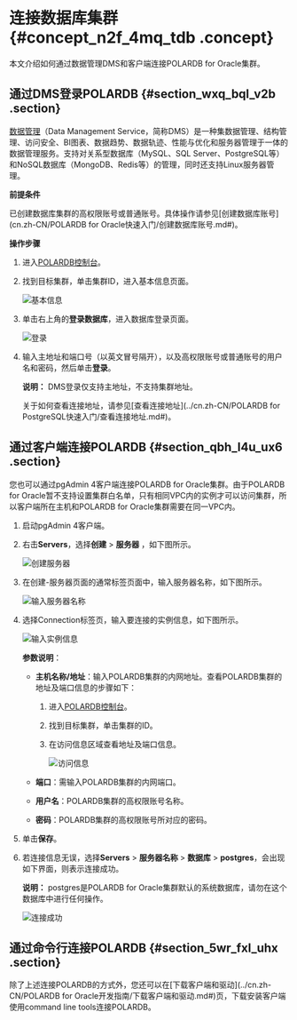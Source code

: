 # 连接数据库集群 {#concept_n2f_4mq_tdb .concept}

本文介绍如何通过数据管理DMS和客户端连接POLARDB for Oracle集群。

## 通过DMS登录POLARDB {#section_wxq_bql_v2b .section}

[数据管理](https://help.aliyun.com/product/26437.html)（Data Management Service，简称DMS）是一种集数据管理、结构管理、访问安全、BI图表、数据趋势、数据轨迹、性能与优化和服务器管理于一体的数据管理服务。支持对关系型数据库（MySQL、SQL Server、PostgreSQL等）和NoSQL数据库（MongoDB、Redis等）的管理，同时还支持Linux服务器管理。

**前提条件**

已创建数据库集群的高权限账号或普通账号。具体操作请参见[创建数据库账号](cn.zh-CN/POLARDB for Oracle快速入门/创建数据库账号.md#)。

**操作步骤**

1.  进入[POLARDB控制台](https://polardb.console.aliyun.com)。
2.  找到目标集群，单击集群ID，进入基本信息页面。

    ![基本信息](http://static-aliyun-doc.oss-cn-hangzhou.aliyuncs.com/assets/img/3019/15687143242084_zh-CN.png)

3.  单击右上角的**登录数据库**，进入数据库登录页面。

    ![登录](http://static-aliyun-doc.oss-cn-hangzhou.aliyuncs.com/assets/img/3019/15687143242085_zh-CN.png)

4.  输入主地址和端口号（以英文冒号隔开），以及高权限账号或普通账号的用户名和密码，然后单击**登录**。

    **说明：** DMS登录仅支持主地址，不支持集群地址。

    关于如何查看连接地址，请参见[查看连接地址](../cn.zh-CN/POLARDB for PostgreSQL快速入门/查看连接地址.md#)。


## 通过客户端连接POLARDB {#section_qbh_l4u_ux6 .section}

您也可以通过pgAdmin 4客户端连接POLARDB for Oracle集群。由于POLARDB for Oracle暂不支持设置集群白名单，只有相同VPC内的实例才可以访问集群，所以客户端所在主机和POLARDB for Oracle集群需要在同一VPC内。

1.  启动pgAdmin 4客户端。
2.  右击**Servers**，选择**创建** \> **服务器** ，如下图所示。

    ![创建服务器](http://static-aliyun-doc.oss-cn-hangzhou.aliyuncs.com/assets/img/217461/156871432446889_zh-CN.png)

3.  在创建-服务器页面的通常标签页面中，输入服务器名称，如下图所示。

    ![输入服务器名称](http://static-aliyun-doc.oss-cn-hangzhou.aliyuncs.com/assets/img/217461/156871432446890_zh-CN.png)

4.  选择Connection标签页，输入要连接的实例信息，如下图所示。

    ![输入实例信息](http://static-aliyun-doc.oss-cn-hangzhou.aliyuncs.com/assets/img/217461/156871432446892_zh-CN.png)

    **参数说明**：

    -   **主机名称/地址**：输入POLARDB集群的内网地址。查看POLARDB集群的地址及端口信息的步骤如下：

        1.  进入[POLARDB控制台](https://polardb.console.aliyun.com)。
        2.  找到目标集群，单击集群的ID。
        3.  在访问信息区域查看地址及端口信息。

            ![访问信息](http://static-aliyun-doc.oss-cn-hangzhou.aliyuncs.com/assets/img/217586/156871432446980_zh-CN.png)

    -   **端口**：需输入POLARDB集群的内网端口。
    -   **用户名**：POLARDB集群的高权限账号名称。
    -   **密码**：POLARDB集群的高权限账号所对应的密码。
5.  单击**保存**。
6.  若连接信息无误，选择**Servers** \> **服务器名称** \> **数据库** \> **postgres**，会出现如下界面，则表示连接成功。

    **说明：** postgres是POLARDB for Oracle集群默认的系统数据库，请勿在这个数据库中进行任何操作。

    ![连接成功](http://static-aliyun-doc.oss-cn-hangzhou.aliyuncs.com/assets/img/217461/156871432446893_zh-CN.png)


## 通过命令行连接POLARDB {#section_5wr_fxl_uhx .section}

除了上述连接POLARDB的方式外，您还可以在[下载客户端和驱动](../cn.zh-CN/POLARDB for Oracle开发指南/下载客户端和驱动.md#)页，下载安装客户端使用command line tools连接POLARDB。

